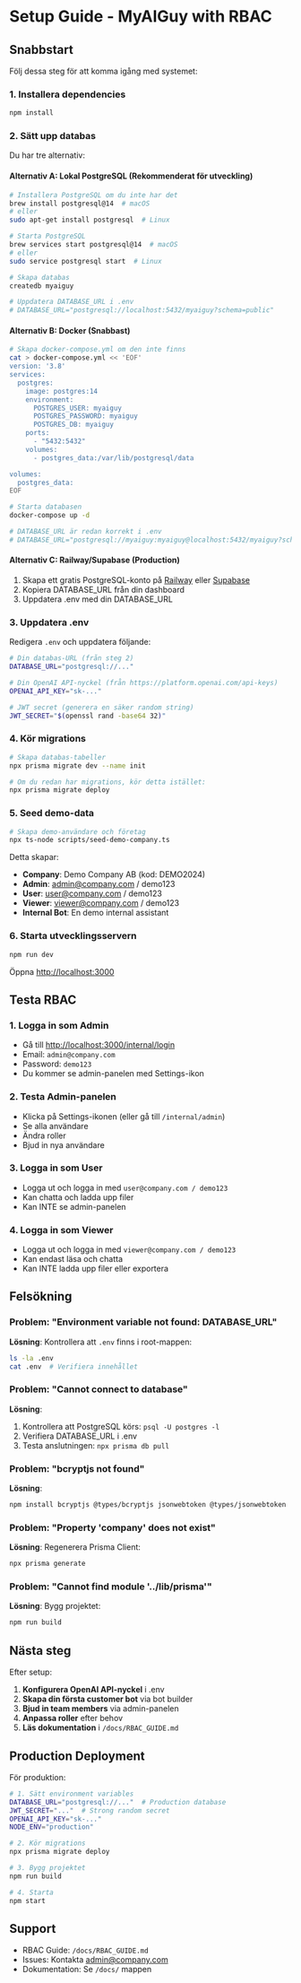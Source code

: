 # Setup Guide - MyAIGuy with RBAC

## Snabbstart

Följ dessa steg för att komma igång med systemet:

### 1. Installera dependencies

```bash
npm install
```

### 2. Sätt upp databas

Du har tre alternativ:

#### Alternativ A: Lokal PostgreSQL (Rekommenderat för utveckling)

```bash
# Installera PostgreSQL om du inte har det
brew install postgresql@14  # macOS
# eller
sudo apt-get install postgresql  # Linux

# Starta PostgreSQL
brew services start postgresql@14  # macOS
# eller
sudo service postgresql start  # Linux

# Skapa databas
createdb myaiguy

# Uppdatera DATABASE_URL i .env
# DATABASE_URL="postgresql://localhost:5432/myaiguy?schema=public"
```

#### Alternativ B: Docker (Snabbast)

```bash
# Skapa docker-compose.yml om den inte finns
cat > docker-compose.yml << 'EOF'
version: '3.8'
services:
  postgres:
    image: postgres:14
    environment:
      POSTGRES_USER: myaiguy
      POSTGRES_PASSWORD: myaiguy
      POSTGRES_DB: myaiguy
    ports:
      - "5432:5432"
    volumes:
      - postgres_data:/var/lib/postgresql/data

volumes:
  postgres_data:
EOF

# Starta databasen
docker-compose up -d

# DATABASE_URL är redan korrekt i .env
# DATABASE_URL="postgresql://myaiguy:myaiguy@localhost:5432/myaiguy?schema=public"
```

#### Alternativ C: Railway/Supabase (Production)

1. Skapa ett gratis PostgreSQL-konto på [Railway](https://railway.app) eller [Supabase](https://supabase.com)
2. Kopiera DATABASE_URL från din dashboard
3. Uppdatera .env med din DATABASE_URL

### 3. Uppdatera .env

Redigera `.env` och uppdatera följande:

```bash
# Din databas-URL (från steg 2)
DATABASE_URL="postgresql://..."

# Din OpenAI API-nyckel (från https://platform.openai.com/api-keys)
OPENAI_API_KEY="sk-..."

# JWT secret (generera en säker random string)
JWT_SECRET="$(openssl rand -base64 32)"
```

### 4. Kör migrations

```bash
# Skapa databas-tabeller
npx prisma migrate dev --name init

# Om du redan har migrations, kör detta istället:
npx prisma migrate deploy
```

### 5. Seed demo-data

```bash
# Skapa demo-användare och företag
npx ts-node scripts/seed-demo-company.ts
```

Detta skapar:
- **Company**: Demo Company AB (kod: DEMO2024)
- **Admin**: admin@company.com / demo123
- **User**: user@company.com / demo123  
- **Viewer**: viewer@company.com / demo123
- **Internal Bot**: En demo internal assistant

### 6. Starta utvecklingsservern

```bash
npm run dev
```

Öppna [http://localhost:3000](http://localhost:3000)

## Testa RBAC

### 1. Logga in som Admin
- Gå till [http://localhost:3000/internal/login](http://localhost:3000/internal/login)
- Email: `admin@company.com`
- Password: `demo123`
- Du kommer se admin-panelen med Settings-ikon

### 2. Testa Admin-panelen
- Klicka på Settings-ikonen (eller gå till `/internal/admin`)
- Se alla användare
- Ändra roller
- Bjud in nya användare

### 3. Logga in som User
- Logga ut och logga in med `user@company.com / demo123`
- Kan chatta och ladda upp filer
- Kan INTE se admin-panelen

### 4. Logga in som Viewer
- Logga ut och logga in med `viewer@company.com / demo123`
- Kan endast läsa och chatta
- Kan INTE ladda upp filer eller exportera

## Felsökning

### Problem: "Environment variable not found: DATABASE_URL"

**Lösning**: Kontrollera att `.env` finns i root-mappen:
```bash
ls -la .env
cat .env  # Verifiera innehållet
```

### Problem: "Cannot connect to database"

**Lösning**: 
1. Kontrollera att PostgreSQL körs: `psql -U postgres -l`
2. Verifiera DATABASE_URL i .env
3. Testa anslutningen: `npx prisma db pull`

### Problem: "bcryptjs not found"

**Lösning**: 
```bash
npm install bcryptjs @types/bcryptjs jsonwebtoken @types/jsonwebtoken
```

### Problem: "Property 'company' does not exist"

**Lösning**: Regenerera Prisma Client:
```bash
npx prisma generate
```

### Problem: "Cannot find module '../lib/prisma'"

**Lösning**: Bygg projektet:
```bash
npm run build
```

## Nästa steg

Efter setup:

1. **Konfigurera OpenAI API-nyckel** i .env
2. **Skapa din första customer bot** via bot builder
3. **Bjud in team members** via admin-panelen
4. **Anpassa roller** efter behov
5. **Läs dokumentation** i `/docs/RBAC_GUIDE.md`

## Production Deployment

För produktion:

```bash
# 1. Sätt environment variables
DATABASE_URL="postgresql://..."  # Production database
JWT_SECRET="..."  # Strong random secret
OPENAI_API_KEY="sk-..."
NODE_ENV="production"

# 2. Kör migrations
npx prisma migrate deploy

# 3. Bygg projektet
npm run build

# 4. Starta
npm start
```

## Support

- RBAC Guide: `/docs/RBAC_GUIDE.md`
- Issues: Kontakta admin@company.com
- Dokumentation: Se `/docs/` mappen
